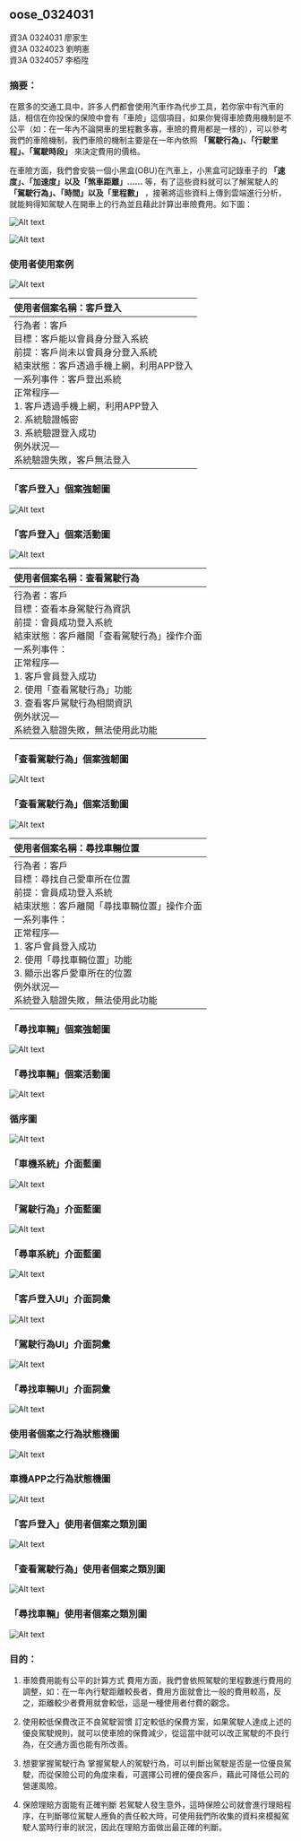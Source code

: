 ## oose_0324031
資3A 0324031 廖家生<br>
資3A 0324023 劉明憲<br>
資3A 0324057 李栢陞<br>
### 摘要：
在眾多的交通工具中，許多人們都會使用汽車作為代步工具，若你家中有汽車的話，相信在你投保的保險中會有「車險」這個項目，如果你覺得車險費用機制是不公平（如：在一年內不論開車的里程數多寡，車險的費用都是一樣的），可以參考我們的車險機制，我們車險的機制主要是在一年內依照 **「駕駛行為」、「行駛里程」、「駕駛時段」** 來決定費用的價格。

在車險方面，我們會安裝一個小黑盒(OBU)在汽車上，小黑盒可記錄車子的 **「速度」、「加速度」以及「煞車距離」……** 等，有了這些資料就可以了解駕駛人的 **「駕駛行為」、「時間」以及「里程數」** ，接著將這些資料上傳到雲端進行分析，就能夠得知駕駛人在開車上的行為並且藉此計算出車險費用。如下圖：

![Alt text](/operation.jpg "運作流程")

![Alt text](/系統介面.jpg "系統介面")

### 使用者使用案例<br>
![Alt text](/userUseCase.png "使用者使用案例")

| 使用者個案名稱：客戶登入|
| :----------------------------|
| 行為者：客戶<br>目標：客戶能以會員身分登入系統<br>前提：客戶尚未以會員身分登入系統<br>結束狀態：客戶透過手機上網，利用APP登入<br>一系列事件：客戶登出系統<br>正常程序—<br>1. 	客戶透過手機上網，利用APP登入<br>2. 	系統驗證帳密<br>3. 	系統驗證登入成功<br>例外狀況—<br>系統驗證失敗，客戶無法登入|

### 「客戶登入」個案強韌圖<br>
![Alt text](/clientRA.png "客戶使用個案強韌圖")

### 「客戶登入」個案活動圖<br>
![Alt text](/clientAD.png "客戶登入活動圖")

|使用者個案名稱：查看駕駛行為|
|:-------------------------|
| 行為者：客戶<br>目標：查看本身駕駛行為資訊<br>前提：會員成功登入系統<br>結束狀態：客戶離開「查看駕駛行為」操作介面<br>一系列事件：<br>正常程序—<br>1. 	客戶會員登入成功<br>2. 	使用「查看駕駛行為」功能<br>3. 	查看客戶駕駛行為相關資訊<br>例外狀況—<br>系統登入驗證失敗，無法使用此功能|

### 「查看駕駛行為」個案強韌圖<br>
![Alt text](/driverRA.png "駕駛使用個案強韌圖")

### 「查看駕駛行為」個案活動圖<br>
![Alt text](/driverAD.png "駕駛使用個案活動圖")

|使用者個案名稱：尋找車輛位置|
|:----------------------|
| 行為者：客戶<br>目標：尋找自己愛車所在位置<br>前提：會員成功登入系統<br>結束狀態：客戶離開「尋找車輛位置」操作介面<br>一系列事件：<br>正常程序—<br>1. 	客戶會員登入成功<br>2. 	使用「尋找車輛位置」功能<br>3. 	顯示出客戶愛車所在的位置<br>例外狀況—<br>系統登入驗證失敗，無法使用此功能|

### 「尋找車輛」個案強韌圖<br>
![Alt text](/findCarRA.png "尋找車輛使用個案強韌圖")

### 「尋找車輛」個案活動圖<br>
![Alt text](/findCarAD.png "尋找車輛使用個案活動圖")

### 循序圖<br>

![Alt text](/sequenceDiagram.png)
### 「車機系統」介面藍圖<br>
![Alt text](/介面藍圖_車機系統.jpg)
### 「駕駛行為」介面藍圖<br>
![Alt text](/介面藍圖_駕駛行為.jpg)
### 「尋車系統」介面藍圖<br>
![Alt text](/介面藍圖_尋車系統.jpg)
### 「客戶登入UI」介面詞彙<br>
![Alt text](/介面詞彙_客戶登入UI.png)
### 「駕駛行為UI」介面詞彙<br>
![Alt text](/介面詞彙_駕駛行為UI.png)
### 「尋找車輛UI」介面詞彙<br>
![Alt text](/介面詞彙_尋找車輛UI.png)
### 使用者個案之行為狀態機圖<br>
![Alt text](/使用者個案_行為狀態機圖.jpg)
### 車機APP之行為狀態機圖<br>
![Alt text](/車機APP_行為狀態機圖.jpg)
### 「客戶登入」使用者個案之類別圖<br>
![Alt text](/客戶登入_類別圖.jpg)
### 「查看駕駛行為」使用者個案之類別圖<br>
![Alt text](/查看駕駛行為_類別圖.jpg)
### 「尋找車輛」使用者個案之類別圖<br>
![Alt text](/尋找車輛_類別圖.jpg)

### 目的：

1. 車險費用能有公平的計算方式
    費用方面，我們會依照駕駛的里程數進行費用的調整，如：在一年內行駛距離較長者，費用方面就會比一般的費用較高，反之，距離較少者費用就會較低，這是一種使用者付費的觀念。

2. 使用較低保費改正不良駕駛習慣
    訂定較低的保費方案，如果駕駛人達成上述的優良駕駛規則，就可以使車險的保費減少，從這當中就可以改正駕駛的不良行為，在交通方面也能有所改善。  

3. 想要掌握駕駛行為
    掌握駕駛人的駕駛行為，可以判斷出駕駛是否是一位優良駕駛，而從保險公司的角度來看，可選擇公司裡的優良客戶，藉此可降低公司的營運風險。

4. 保險理賠方面能有正確判斷
    若駕駛人發生意外，這時保險公司就會進行理賠程序，在判斷哪位駕駛人應負的責任較大時，可使用我們所收集的資料來模擬駕駛人當時行車的狀況，因此在理賠方面做出最正確的判斷。
